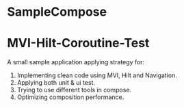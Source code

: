 # SampleCompose
# MVI-Hilt-Coroutine-Test
A small sample application applying strategy for:
1. Implementing clean code using MVI, Hilt and Navigation.
2. Applying both unit & ui test.
3. Trying to use different tools in compose.
4. Optimizing composition performance.
